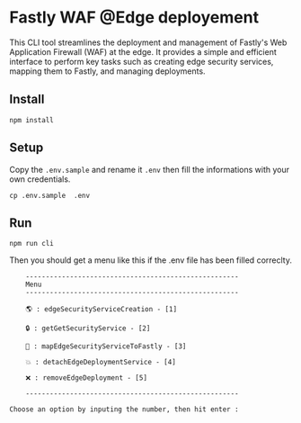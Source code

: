 # Fastly WAF @Edge deployement

This CLI tool streamlines the deployment and management of Fastly's Web Application Firewall (WAF) at the edge. It provides a simple and efficient interface to perform key tasks such as creating edge security services, mapping them to Fastly, and managing deployments.


## Install 

```
npm install
```

## Setup 

Copy the ```.env.sample``` and rename it ```.env``` then fill the informations with your own credentials. 

```
cp .env.sample  .env
```

## Run 

```
npm run cli
```

Then you should get a menu like this if the .env file has been filled correclty. 


```
    -----------------------------------------------------
    Menu
    -----------------------------------------------------

    🌎 : edgeSecurityServiceCreation - [1]

    🔒 : getGetSecurityService - [2]

    🔗 : mapEdgeSecurityServiceToFastly - [3]

    💥 : detachEdgeDeploymentService - [4]

    ❌ : removeEdgeDeployment - [5]

    -----------------------------------------------------
    
Choose an option by inputing the number, then hit enter :    


```

